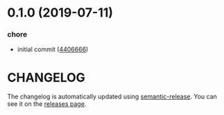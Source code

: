 <a name="0.1.0"></a>
# 0.1.0 (2019-07-11)


### chore

* initial commit ([4406666](https://github.com/forresst/amunet/commit/4406666))



# CHANGELOG

The changelog is automatically updated using [semantic-release](https://github.com/semantic-release/semantic-release).
You can see it on the [releases page](../../releases).
